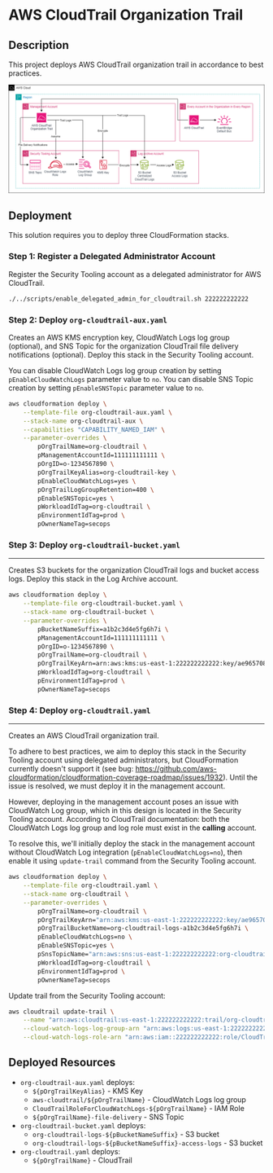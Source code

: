 # AWS CloudTrail Organization Trail

## Description

This project deploys AWS CloudTrail organization trail in accordance to best practices.

![Architecture](assets/architecture.png)

## Deployment

This solution requires you to deploy three CloudFormation stacks.

### Step 1: Register a Delegated Administrator Account

Register the Security Tooling account as a delegated administrator for AWS CloudTrail.

```bash
./../scripts/enable_delegated_admin_for_cloudtrail.sh 222222222222
```

### Step 2: Deploy `org-cloudtrail-aux.yaml`

Creates an AWS KMS encryption key, CloudWatch Logs log group (optional), and SNS Topic for the organization CloudTrail file delivery notifications (optional). Deploy this stack in the Security Tooling account.

You can disable CloudWatch Logs log group creation by setting `pEnableCloudWatchLogs` parameter value to `no`.
You can disable SNS Topic creation by setting `pEnableSNSTopic` parameter value to `no`.

```bash
aws cloudformation deploy \
    --template-file org-cloudtrail-aux.yaml \
    --stack-name org-cloudtrail-aux \
    --capabilities "CAPABILITY_NAMED_IAM" \
    --parameter-overrides \
        pOrgTrailName=org-cloudtrail \
        pManagementAccountId=111111111111 \
        pOrgID=o-1234567890 \
        pOrgTrailKeyAlias=org-cloudtrail-key \
        pEnableCloudWatchLogs=yes \
        pOrgTrailLogGroupRetention=400 \
        pEnableSNSTopic=yes \
        pWorkloadIdTag=org-cloudtrail \
        pEnvironmentIdTag=prod \
        pOwnerNameTag=secops
```

### Step 3: Deploy `org-cloudtrail-bucket.yaml`
---
Creates S3 buckets for the organization CloudTrail logs and bucket access logs. Deploy this stack in the Log Archive account.

```bash
aws cloudformation deploy \
    --template-file org-cloudtrail-bucket.yaml \
    --stack-name org-cloudtrail-bucket \
    --parameter-overrides \
        pBucketNameSuffix=a1b2c3d4e5fg6h7i \
        pManagementAccountId=111111111111 \
        pOrgID=o-1234567890 \
        pOrgTrailName=org-cloudtrail \
        pOrgTrailKeyArn=arn:aws:kms:us-east-1:222222222222:key/ae965708-a783-460a-ae77-fd8f0b8ea511 \
        pWorkloadIdTag=org-cloudtrail \
        pEnvironmentIdTag=prod \
        pOwnerNameTag=secops
```
### Step 4: Deploy `org-cloudtrail.yaml`
---
Creates an AWS CloudTrail organization trail.

To adhere to best practices, we aim to deploy this stack in the Security Tooling account using delegated administrators, but CloudFormation currently doesn't support it (see bug: https://github.com/aws-cloudformation/cloudformation-coverage-roadmap/issues/1932). Until the issue is resolved, we must deploy it in the management account.

However, deploying in the management account poses an issue with CloudWatch Log group, which in this design is located in the Security Tooling account. According to CloudTrail documentation: both the CloudWatch Logs log group and log role must exist in the **calling** account.

To resolve this, we'll initially deploy the stack in the management account without CloudWatch Log integration (`pEnableCloudWatchLogs=no`), then enable it using `update-trail` command from the Security Tooling account.

```bash
aws cloudformation deploy \
    --template-file org-cloudtrail.yaml \
    --stack-name org-cloudtrail \
    --parameter-overrides \
        pOrgTrailName=org-cloudtrail \
        pOrgTrailKeyArn="arn:aws:kms:us-east-1:222222222222:key/ae965708-a783-460a-ae77-fd8f0b8ea511" \
        pOrgTrailBucketName=org-cloudtrail-logs-a1b2c3d4e5fg6h7i \
        pEnableCloudWatchLogs=no \
        pEnableSNSTopic=yes \
        pSnsTopicName="arn:aws:sns:us-east-1:222222222222:org-cloudtrail-file-delivery" \
        pWorkloadIdTag=org-cloudtrail \
        pEnvironmentIdTag=prod \
        pOwnerNameTag=secops
```

Update trail from the Security Tooling account:
```bash
aws cloudtrail update-trail \
    --name "arn:aws:cloudtrail:us-east-1:222222222222:trail/org-cloudtrail" \
    --cloud-watch-logs-log-group-arn "arn:aws:logs:us-east-1:222222222222:log-group:aws-cloudtrail/org-cloudtrail:*" \
    --cloud-watch-logs-role-arn "arn:aws:iam::222222222222:role/CloudTrailRoleForCloudWatchLogs-org-cloudtrail"
```

## Deployed Resources

- `org-cloudtrail-aux.yaml` deploys:
  - `${pOrgTrailKeyAlias}`                                 - KMS Key
  - `aws-cloudtrail/${pOrgTrailName}`                      - CloudWatch Logs log group
  - `CloudTrailRoleForCloudWatchLogs-${pOrgTrailName}`     - IAM Role
  - `${pOrgTrailName}-file-delivery`                       - SNS Topic
- `org-cloudtrail-bucket.yaml` deploys:
  - `org-cloudtrail-logs-${pBucketNameSuffix}`             - S3 bucket
  - `org-cloudtrail-logs-${pBucketNameSuffix}-access-logs` - S3 bucket
- `org-cloudtrail.yaml` deploys:
  - `${pOrgTrailName}`                                     - CloudTrail
